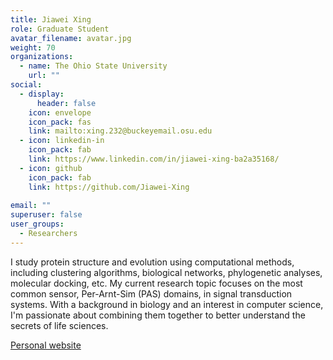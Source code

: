 ```yaml
---
title: Jiawei Xing
role: Graduate Student
avatar_filename: avatar.jpg
weight: 70
organizations:
  - name: The Ohio State University
    url: ""
social:
  - display:
      header: false
    icon: envelope
    icon_pack: fas
    link: mailto:xing.232@buckeyemail.osu.edu
  - icon: linkedin-in
    icon_pack: fab
    link: https://www.linkedin.com/in/jiawei-xing-ba2a35168/
  - icon: github
    icon_pack: fab
    link: https://github.com/Jiawei-Xing
    
email: ""
superuser: false
user_groups:
  - Researchers
---
```


<div class="col-12 col-lg-12">
  <div class="row person-info">
    <p>I study protein structure and evolution using computational methods, including clustering algorithms, biological networks, phylogenetic analyses, molecular docking, etc. My current research topic focuses on the most common sensor, Per-Arnt-Sim (PAS) domains, in signal transduction systems. With a background in biology and an interest in computer science, I'm passionate about combining them together to better understand the secrets of life sciences.</p>
    <p><a href="https://jiawei-xing.github.io/" target = "_blank">Personal website</a></p>
  </div>
</div>
